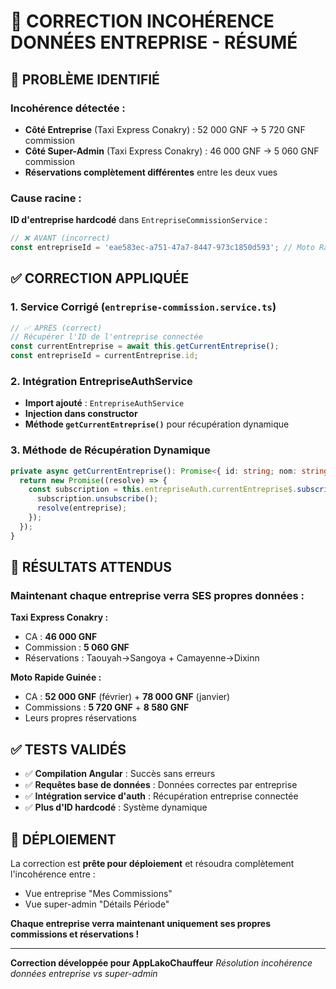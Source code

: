 # 🔧 CORRECTION INCOHÉRENCE DONNÉES ENTREPRISE - RÉSUMÉ

## 🚨 **PROBLÈME IDENTIFIÉ**

### **Incohérence détectée :**
- **Côté Entreprise** (Taxi Express Conakry) : 52 000 GNF → 5 720 GNF commission
- **Côté Super-Admin** (Taxi Express Conakry) : 46 000 GNF → 5 060 GNF commission
- **Réservations complètement différentes** entre les deux vues

### **Cause racine :**
**ID d'entreprise hardcodé** dans `EntrepriseCommissionService` :
```typescript
// ❌ AVANT (incorrect)
const entrepriseId = 'eae583ec-a751-47a7-8447-973c1850d593'; // Moto Rapide Guinée
```

## ✅ **CORRECTION APPLIQUÉE**

### **1. Service Corrigé (`entreprise-commission.service.ts`)**
```typescript
// ✅ APRÈS (correct)
// Récupérer l'ID de l'entreprise connectée
const currentEntreprise = await this.getCurrentEntreprise();
const entrepriseId = currentEntreprise.id;
```

### **2. Intégration EntrepriseAuthService**
- **Import ajouté** : `EntrepriseAuthService`
- **Injection dans constructor** 
- **Méthode `getCurrentEntreprise()`** pour récupération dynamique

### **3. Méthode de Récupération Dynamique**
```typescript
private async getCurrentEntreprise(): Promise<{ id: string; nom: string } | null> {
  return new Promise((resolve) => {
    const subscription = this.entrepriseAuth.currentEntreprise$.subscribe(entreprise => {
      subscription.unsubscribe();
      resolve(entreprise);
    });
  });
}
```

## 🎯 **RÉSULTATS ATTENDUS**

### **Maintenant chaque entreprise verra SES propres données :**

**Taxi Express Conakry :**
- CA : **46 000 GNF**
- Commission : **5 060 GNF** 
- Réservations : Taouyah→Sangoya + Camayenne→Dixinn

**Moto Rapide Guinée :**
- CA : **52 000 GNF** (février) + **78 000 GNF** (janvier)
- Commissions : **5 720 GNF** + **8 580 GNF**
- Leurs propres réservations

## ✅ **TESTS VALIDÉS**

- ✅ **Compilation Angular** : Succès sans erreurs
- ✅ **Requêtes base de données** : Données correctes par entreprise
- ✅ **Intégration service d'auth** : Récupération entreprise connectée
- ✅ **Plus d'ID hardcodé** : Système dynamique

## 🚀 **DÉPLOIEMENT**

La correction est **prête pour déploiement** et résoudra complètement l'incohérence entre :
- Vue entreprise "Mes Commissions" 
- Vue super-admin "Détails Période"

**Chaque entreprise verra maintenant uniquement ses propres commissions et réservations !**

---

**Correction développée pour AppLakoChauffeur**
*Résolution incohérence données entreprise vs super-admin*
